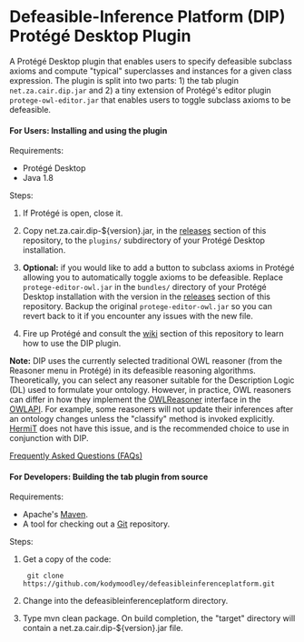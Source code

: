 
# Defeasible-Inference Platform (DIP) Protégé Desktop Plugin

A Protégé Desktop plugin that enables users to specify defeasible subclass axioms and compute "typical" superclasses and instances for a given class expression. The plugin is split into two parts: 1) the tab plugin `net.za.cair.dip.jar` and 2) a tiny extension of Protégé's editor plugin `protege-owl-editor.jar` that enables users to toggle subclass axioms to be defeasible.

#### For Users: Installing and using the plugin

Requirements:

+ Protégé Desktop
+ Java 1.8

Steps:

1. If Protégé is open, close it.

2. Copy net.za.cair.dip-${version}.jar, in the [releases](https://github.com/kodymoodley/defeasibleinferenceplatform/releases) section of this repository, to the `plugins/` subdirectory of your Protégé Desktop installation.

3. **Optional:** if you would like to add a button to subclass axioms in Protégé allowing you to automatically toggle axioms to be defeasible. Replace `protege-editor-owl.jar` in the `bundles/` directory of your Protégé Desktop installation with the version in the [releases](https://github.com/kodymoodley/defeasibleinferenceplatform/releases) section of this repository. Backup the original `protege-editor-owl.jar` so you can revert back to it if you encounter any issues with the new file.

4. Fire up Protégé and consult the [wiki](https://github.com/kodymoodley/defeasibleinferenceplatform/wiki) section of this repository to learn how to use the DIP plugin.

**Note:** DIP uses the currently selected traditional OWL reasoner (from the Reasoner menu in Protégé) in its defeasible reasoning algorithms. Theoretically, you can select any reasoner suitable for the Description Logic (DL) used to formulate your ontology. However, in practice, OWL reasoners can differ in how they implement the [OWLReasoner](http://owlcs.github.io/owlapi/apidocs_4/org/semanticweb/owlapi/reasoner/OWLReasoner.html) interface in the [OWLAPI](http://owlcs.github.io/owlapi). For example, some reasoners will not update their inferences after an ontology changes unless the "classify" method is invoked explicitly. [HermiT](http://www.hermit-reasoner.com/) does not have this issue, and is the recommended choice to use in conjunction with DIP.

[Frequently Asked Questions (FAQs)](https://github.com/kodymoodley/defeasibleinferenceplatform/wiki/Home#frequently-asked-questions-faqs)
 
#### For Developers: Building the tab plugin from source

Requirements:

+ Apache's [Maven](http://maven.apache.org/index.html).
+ A tool for checking out a [Git](http://git-scm.com/) repository.

Steps:

1. Get a copy of the code:

        git clone https://github.com/kodymoodley/defeasibleinferenceplatform.git
    
2. Change into the defeasibleinferenceplatform directory.

3. Type mvn clean package.  On build completion, the "target" directory will contain a net.za.cair.dip-${version}.jar file.
